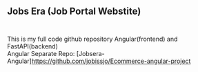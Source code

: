 ## Jobs Era (Job Portal Webstite) <br/> <br />

This is my full code github repository Angular(frontend) and FastAPI(backend)<br />
Angular Separate Repo: [Jobsera-Angular]https://github.com/jobissjo/Ecommerce-angular-project<br />

